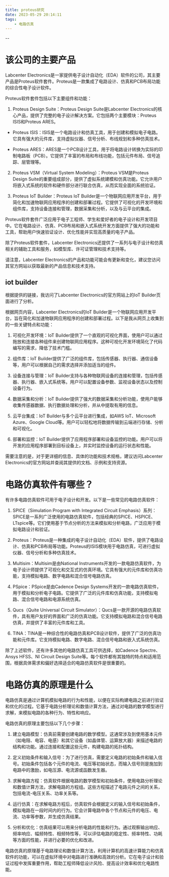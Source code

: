 ```yaml
---
title: proteus研究
date: 2023-05-29 20:14:11
tags:
	- 电路仿真
---
```


--

# 该公司的主要产品

Labcenter Electronics是一家提供电子设计自动化（EDA）软件的公司，其主要产品是Proteus软件套件。Proteus是一款集成了电路设计、仿真和PCB布局功能的综合性电子设计软件。

Proteus软件套件包括以下主要组件和功能：

1. Proteus Design Suite：Proteus Design Suite是Labcenter Electronics的核心产品，提供了完整的电子设计解决方案。它包括两个主要模块：Proteus ISIS和Proteus ARES。

- Proteus ISIS：ISIS是一个电路设计和仿真工具，用于创建和模拟电子电路。它具有强大的元件库，支持虚拟仪器、信号分析、布线规划和多种仿真技术。

- Proteus ARES：ARES是一个PCB设计工具，用于将电路设计转换为实际的印制电路板（PCB）。它提供了丰富的布局和布线功能，包括元件布局、信号追踪、层管理等。

2. Proteus VSM（Virtual System Modeling）：Proteus VSM是Proteus Design Suite的重要组成部分，提供了虚拟系统建模和仿真功能。它允许用户将嵌入式系统的软件和硬件部分进行联合仿真，从而实现全面的系统验证。

3. Proteus IoT Builder：Proteus IoT Builder是一个物联网应用开发平台，用于简化和加速物联网应用程序的创建和部署过程。它提供了可视化的开发环境和组件库，支持设备连接和管理，数据采集和分析，以及与云平台的集成。

Proteus软件套件广泛应用于电子工程师、学生和爱好者的电子设计和开发项目中。它在电路设计、仿真、PCB布局和嵌入式系统开发方面提供了强大的功能和工具，帮助用户快速验证设计、优化性能并实现高质量的电子产品。

除了Proteus软件套件，Labcenter Electronics还提供了一系列与电子设计和仿真相关的辅助工具和服务，如模型库、许可证管理和技术支持等。

请注意，Labcenter Electronics的产品和功能可能会有更新和变化，建议您访问其官方网站以获取最新的产品信息和技术支持。

## iot builder

根据提供的链接，我访问了Labcenter Electronics的官方网站上的IoT Builder页面进行了分析。

根据网页内容，Labcenter Electronics的IoT Builder是一个物联网应用开发平台，旨在简化和加速物联网应用程序的创建和部署过程。以下是我从网页上收集到的一些关键特点和功能：

1. 可视化开发环境：IoT Builder提供了一个直观的可视化界面，使用户可以通过拖放和连接各种组件来创建物联网应用程序。这种可视化开发环境简化了代码编写的需求，降低了技术门槛。

2. 组件库：IoT Builder提供了广泛的组件库，包括传感器、执行器、通信设备等，用户可以根据自己的需求选择并添加适当的组件。

3. 设备连接与管理：IoT Builder支持与各种物联网设备的连接和管理，包括传感器、执行器、嵌入式系统等。用户可以配置设备参数、监视设备状态以及控制设备行为。

4. 数据采集和分析：IoT Builder提供了强大的数据采集和分析功能，使用户能够收集传感器数据、执行数据处理和分析，并从中提取有用的信息。

5. 云平台集成：IoT Builder与多个云平台进行集成，如AWS IoT、Microsoft Azure、Google Cloud等。用户可以轻松地将数据传输到云端进行存储、分析和可视化。

6. 部署和监控：IoT Builder提供了应用程序部署和设备监控的功能。用户可以将开发的应用程序部署到目标设备上，并实时监控设备的运行状态和性能。

需要注意的是，对于更详细的信息、具体的功能和技术规格，建议访问Labcenter Electronics的官方网站并查阅其提供的文档、示例和支持资源。

# 电路仿真软件有哪些？

有许多电路仿真软件可用于电子设计和开发。以下是一些常见的电路仿真软件：

1. SPICE（Simulation Program with Integrated Circuit Emphasis）系列：SPICE是一系列广泛使用的电路仿真软件，包括经典的SPICE、HSPICE、LTspice等。它们使用基于节点分析的方法来模拟和分析电路，广泛应用于模拟电路设计和验证。

2. Proteus：Proteus是一种集成的电子设计自动化（EDA）软件，提供了电路设计、仿真和PCB布局等功能。Proteus的ISIS模块用于电路仿真，可进行虚拟仪器、信号分析和多种仿真技术。

3. Multisim：Multisim是由National Instruments开发的一款电路仿真软件，为电子设计师提供了可视化和交互式的仿真环境。它具有强大的元件库和仿真功能，支持模拟电路、数字电路和混合信号电路仿真。

4. PSpice：PSpice是由Cadence Design Systems开发的一款电路仿真软件，用于模拟和分析电子电路。它提供了广泛的元件库和仿真功能，支持模拟电路、混合信号电路和电源系统仿真。

5. Qucs（Quite Universal Circuit Simulator）：Qucs是一款开源的电路仿真软件，具有用户友好的界面和广泛的仿真功能。它支持模拟电路和混合信号电路仿真，并提供了丰富的元件库和工具。

6. TINA：TINA是一种综合性的电路仿真和PCB设计软件，提供了广泛的仿真功能和元件库。它支持模拟电路、数字电路、混合信号电路和嵌入式系统仿真。

除了上述软件，还有许多其他的电路仿真工具可供选择，如Cadence Spectre、Ansys HFSS、NI Circuit Design Suite等。每个软件都有其独特的特点和适用范围，根据具体需求和偏好选择适合的电路仿真软件是很重要的。

# 电路仿真的原理是什么

电路仿真是通过计算机模拟电路的行为和性能，以便在实际构建电路之前进行验证和优化的过程。它基于电路分析理论和数值计算方法，通过对电路的数学模型进行求解，来模拟电路的各种行为、特性和响应。

电路仿真的原理主要包括以下几个步骤：

1. 建立电路模型：仿真前需要创建电路的数学模型。这通常涉及到使用基本元件（如电阻、电容、电感）和其它设备（如晶体管、运算放大器）来描述电路的结构和功能。通过连接和配置这些元件，构建电路的拓扑结构。

2. 定义初始条件和输入信号：为了进行仿真，需要定义电路的初始条件和输入信号。初始条件包括各个元件的电流、电压等初始状态，而输入信号则是施加到电路中的激励，如电压源、电流源或函数发生器。

3. 求解电路方程：仿真软件根据电路的数学模型和初始条件，使用电路分析理论和数值计算方法，求解电路的方程组。这些方程描述了电路元件之间的关系，包括电流-电压关系、功率关系等。

4. 运行仿真：在求解电路方程后，仿真软件会根据定义的输入信号和初始条件，模拟电路在一段时间内的行为。它会计算电路中各个节点和元件的电压、电流、功率等参数，并生成仿真结果。

5. 分析和优化：仿真结果可以用来分析电路的性能和行为。通过观察输出响应、频率响应、幅频特性、相频特性等，可以评估电路的稳定性、频率特性、功耗等方面的性能，并进行必要的优化和改进。

电路仿真的原理基于电路理论和数值计算方法，利用计算机的高速计算能力和仿真软件的功能，可以在虚拟环境中对电路进行准确和高效的分析。它在电子设计和验证过程中发挥重要作用，帮助工程师降低设计风险、提高设计效率和优化电路性能。